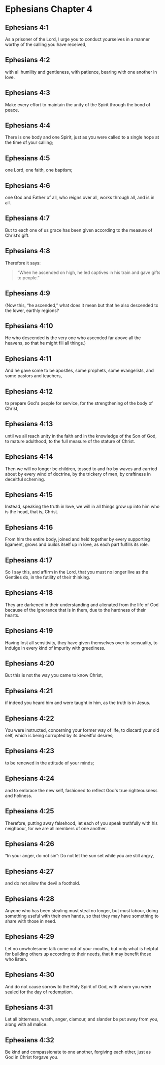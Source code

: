 # Ephesians Chapter 4

## Ephesians 4:1

As a prisoner of the Lord, I urge you to conduct yourselves in a manner worthy of the calling you have received,

## Ephesians 4:2

with all humility and gentleness, with patience, bearing with one another in love.

## Ephesians 4:3

Make every effort to maintain the unity of the Spirit through the bond of peace.

## Ephesians 4:4

There is one body and one Spirit, just as you were called to a single hope at the time of your calling;

## Ephesians 4:5

one Lord, one faith, one baptism;

## Ephesians 4:6

one God and Father of all, who reigns over all, works through all, and is in all.

## Ephesians 4:7

But to each one of us grace has been given according to the measure of Christ’s gift.

## Ephesians 4:8

Therefore it says:

> “When he ascended on high,
> he led captives in his train
> and gave gifts to people.”

## Ephesians 4:9

(Now this, “he ascended,” what does it mean but that he also descended to the lower, earthly regions?

## Ephesians 4:10

He who descended is the very one who ascended far above all the heavens, so that he might fill all things.)

## Ephesians 4:11

And he gave some to be apostles, some prophets, some evangelists, and some pastors and teachers,

## Ephesians 4:12

to prepare God's people for service, for the strengthening of the body of Christ,

## Ephesians 4:13

until we all reach unity in the faith and in the knowledge of the Son of God, to mature adulthood, to the full measure of the stature of Christ.

## Ephesians 4:14

Then we will no longer be children, tossed to and fro by waves and carried about by every wind of doctrine, by the trickery of men, by craftiness in deceitful scheming.

## Ephesians 4:15

Instead, speaking the truth in love, we will in all things grow up into him who is the head, that is, Christ.

## Ephesians 4:16

From him the entire body, joined and held together by every supporting ligament, grows and builds itself up in love, as each part fulfills its role.

## Ephesians 4:17

So I say this, and affirm in the Lord, that you must no longer live as the Gentiles do, in the futility of their thinking.

## Ephesians 4:18

They are darkened in their understanding and alienated from the life of God because of the ignorance that is in them, due to the hardness of their hearts.

## Ephesians 4:19

Having lost all sensitivity, they have given themselves over to sensuality, to indulge in every kind of impurity with greediness.

## Ephesians 4:20

But this is not the way you came to know Christ,

## Ephesians 4:21

if indeed you heard him and were taught in him, as the truth is in Jesus.

## Ephesians 4:22

You were instructed, concerning your former way of life, to discard your old self, which is being corrupted by its deceitful desires;

## Ephesians 4:23

to be renewed in the attitude of your minds;

## Ephesians 4:24

and to embrace the new self, fashioned to reflect God's true righteousness and holiness.

## Ephesians 4:25

Therefore, putting away falsehood, let each of you speak truthfully with his neighbour, for we are all members of one another.

## Ephesians 4:26

“In your anger, do not sin”: Do not let the sun set while you are still angry,

## Ephesians 4:27

and do not allow the devil a foothold.

## Ephesians 4:28

Anyone who has been stealing must steal no longer, but must labour, doing something useful with their own hands, so that they may have something to share with those in need.

## Ephesians 4:29

Let no unwholesome talk come out of your mouths, but only what is helpful for building others up according to their needs, that it may benefit those who listen.

## Ephesians 4:30

And do not cause sorrow to the Holy Spirit of God, with whom you were sealed for the day of redemption.

## Ephesians 4:31

Let all bitterness, wrath, anger, clamour, and slander be put away from you, along with all malice.

## Ephesians 4:32

Be kind and compassionate to one another, forgiving each other, just as God in Christ forgave you.
